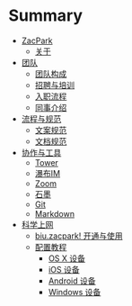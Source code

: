 # Summary

* [ZacPark]()
    * [关于](about.md)
* [团队]()
    * [团队构成](team.md)
    * [招聘与培训](newbie.md)
    * [入职流程](on-boarding.md)
    * [同事介绍](resume.md)
* [流程与规范]()
    * [文案规范](copywriting.md)
    * [文档规范](documents.md)
* [协作与工具]()
    * [Tower](tower.md)
    * [瀑布IM](pubu.md)
    * [Zoom](zoom.md)
    * [石墨](shimo.md)
    * [Git](git.md)    
    * [Markdown](markdown.md)
* [科学上网](fuck-gfw.md)
    * [biu.zacpark! 开通与使用](fuck-gfw-biu.md)
    * [配置教程](fuck-gfw-guide.md)
        * [OS X 设备](fuck-gfw-osx.md)
        * [iOS 设备](fuck-gfw-ios.md)
        * [Android 设备](fuck-gfw-android.md)
        * [Windows 设备](fuck-gfw-windows.md)
